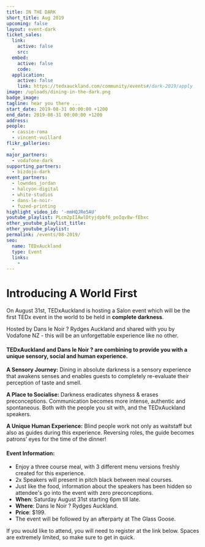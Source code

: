 ```yaml
---
title: IN THE DARK
short_title: Aug 2019
upcoming: false
layout: event-dark
ticket_sales:
  link:
    active: false
    src:
  embed:
    active: false
    code:
  application:
    active: false
    link: https://tedxauckland.com/community/events#/dark-2019/apply
image: /uploads/dining-in-the-dark.png
badge_image:
tagline: hear you there ...
start_date: 2019-08-31 00:00:00 +1200
end_date: 2019-08-31 00:00:00 +1200
address:
people:
  - cassie-roma
  - vincent-vuillard
flikr_galleries:
  -
major_partners:
  - vodafone-dark
supporting_partners:
  - bizdojo-dark
event_partners:
  - lowndes_jordan
  - halcyon-digital
  - white-studios
  - dans-le-noir-
  - fuzed-printing
highlight_video_id: '-mmHQJRe5AU'
youtube_playlist: PLcm2pIIAwlDtyjdpbf6_poIqv8w-fEbxc
other_youtube_playlist_title:
other_youtube_playlist:
permalink: /events/08-2019/
seo:
  name: TEDxAuckland
  type: Event
  links:
    -
---
```


# Introducing A World First

On August 31st, TEDxAuckland is hosting a Salon event which will be the first TEDx event in the world to be held in **complete darkness**.

Hosted by Dans le Noir ? Rydges Auckland and shared with you by Vodafone NZ - this will be an unforgettable experience like no other.

#### TEDxAuckland and Dans le Noir ? are combining to provide you with a unique sensory, social and human experience.

**A Sensory Journey:** Dining in absolute darkness is a sensory experience that awakens senses and enables guests to completely re-evaluate their perception of taste and smell.

**A Place to Socialise:** Darkness eradicates shyness & erases preconceptions. Communication becomes more intense, authentic and spontaneous. Both with the people you sit with, and the TEDxAuckland speakers.

**A Unique Human Experience:** Blind people work not only as waitstaff but also as guides during this experience. Reversing roles, the guide becomes patrons’ eyes for the time of the dinner\!

#### Event Information:

* Enjoy a three course meal, with 3 different menu versions freshly created for this experience.
* 2x Speakers will present in pitch black between meal courses.
* Just like the food, information about the speakers has been hidden so attendee's go into the event with zero preconceptions.
* **When**\: Saturday August 31st starting 6pm till late.
* **Where**\: Dans le Noir ? Rydges Auckland.
* **Price**\: $199.
* The event will be followed by an afterparty at The Glass Goose.

If you would like to attend, you will need to register at the link below. Spaces are extremely limited, so make sure to get in quick.
